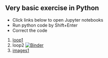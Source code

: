 ## Very basic exercise in Python
* Click links below to open Jupyter notebooks
* Run python code by Shift+Enter
* Correct the code



1. [loop1](https://mybinder.org/v2/gh/yuval-harpaz/pyxercise/master?filepath=loop1.ipynb)
2. loop2 [![Binder](https://mybinder.org/badge_logo.svg)](https://mybinder.org/v2/gh/yuval-harpaz/pyxercise/master?filepath=loop2.ipynb)
3. [images1](https://github.com/yuval-harpaz/pyxercise/blob/master/images1.ipynb)

